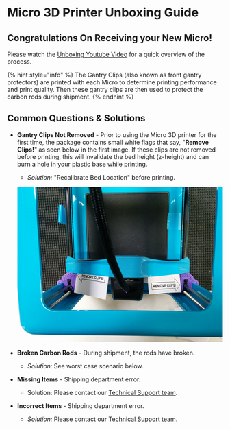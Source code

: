 # Micro 3D Printer Unboxing Guide

## Congratulations On Receiving your New Micro!

Please watch the [Unboxing Youtube Video](https://www.youtube.com/watch?v=M6qap7U-hFc) for a quick overview of the process.

{% hint style="info" %}
The Gantry Clips \(also known as front gantry protectors\) are printed with each Micro to determine printing performance and print quality. Then these gantry clips are then used to protect the carbon rods during shipment.
{% endhint %}

## Common Questions & Solutions

* **Gantry Clips Not Removed** - Prior to using the Micro 3D printer for the first time, the package contains small white flags that say, "**Remove Clips!**" as seen below in the first image. If these clips are not removed before printing, this will invalidate the bed height \(z-height\) and can burn a hole in your plastic base while printing.

  * _Solution:_ "Recalibrate Bed Location" before printing.

  ![](../.gitbook/assets/image%20%2811%29.png)

* **Broken Carbon Rods** - During shipment, the rods have broken. 
  * _Solution:_ See worst case scenario below.  
* **Missing Items** - Shipping department error.
  * Solution: Please contact our [Technical Support team](https://support.printm3d.com/submit_ticket).  
* **Incorrect Items** - Shipping department error.
  * _Solution:_ Please contact our [Technical Support team](https://support.printm3d.com/submit_ticket). 

  


